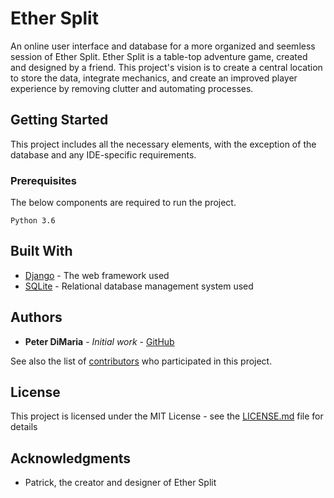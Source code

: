 # Ether Split

An online user interface and database for a more organized and seemless session of Ether Split. Ether Split is a table-top adventure game, created and designed by a friend. This project's vision is to create a central location to store the data, integrate mechanics, and create an improved player experience by removing clutter and automating processes.

## Getting Started

This project includes all the necessary elements, with the exception of the database and any IDE-specific requirements.

### Prerequisites

The below components are required to run the project.

```
Python 3.6
```

## Built With

* [Django](https://docs.djangoproject.com/en/2.2/) - The web framework used
* [SQLite](https://sqlite.org/docs.html) - Relational database management system used


## Authors

* **Peter DiMaria** - *Initial work* - [GitHub](https://github.com/dimariap)

See also the list of [contributors](https://github.com/dimariap/EtherSplit/contributors) who participated in this project.

## License

This project is licensed under the MIT License - see the [LICENSE.md](LICENSE.md) file for details

## Acknowledgments

* Patrick, the creator and designer of Ether Split
